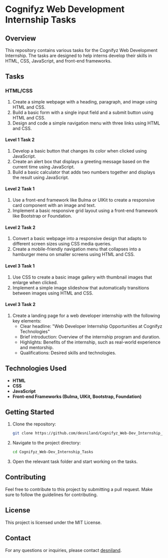 # Cognifyz Web Development Internship Tasks


## Overview
This repository contains various tasks for the Cognifyz Web Development Internship. The tasks are designed to help interns develop their skills in HTML, CSS, JavaScript, and front-end frameworks.

## Tasks

### HTML/CSS
1. Create a simple webpage with a heading, paragraph, and image using HTML and CSS.
2. Build a basic form with a single input field and a submit button using HTML and CSS.
3. Design and code a simple navigation menu with three links using HTML and CSS.

#### Level 1 Task 2
1. Develop a basic button that changes its color when clicked using JavaScript.
2. Create an alert box that displays a greeting message based on the current time using JavaScript.
3. Build a basic calculator that adds two numbers together and displays the result using JavaScript.

#### Level 2 Task 1
1. Use a front-end framework like Bulma or UIKit to create a responsive card component with an image and text.
2. Implement a basic responsive grid layout using a front-end framework like Bootstrap or Foundation.

#### Level 2 Task 2
1. Convert a basic webpage into a responsive design that adapts to different screen sizes using CSS media queries.
2. Create a mobile-friendly navigation menu that collapses into a hamburger menu on smaller screens using HTML and CSS.

#### Level 3 Task 1
1. Use CSS to create a basic image gallery with thumbnail images that enlarge when clicked.
2. Implement a simple image slideshow that automatically transitions between images using HTML and CSS.

#### Level 3 Task 2
1. Create a landing page for a web developer internship with the following key elements:
    - Clear headline: "Web Developer Internship Opportunities at Cognifyz Technologies"
    - Brief introduction: Overview of the internship program and duration.
    - Highlights: Benefits of the internship, such as real-world experience and mentorship.
    - Qualifications: Desired skills and technologies.

## Technologies Used
- **HTML**
- **CSS**
- **JavaScript**
- **Front-end Frameworks (Bulma, UIKit, Bootstrap, Foundation)**

## Getting Started
1. Clone the repository:
    ```bash
    git clone https://github.com/desniland/Cognifyz_Web-Dev_Internship_Tasks.git
    ```
2. Navigate to the project directory:
    ```bash
    cd Cognifyz_Web-Dev_Internship_Tasks
    ```
3. Open the relevant task folder and start working on the tasks.

## Contributing
Feel free to contribute to this project by submitting a pull request. Make sure to follow the guidelines for contributing.

## License
This project is licensed under the MIT License.

## Contact
For any questions or inquiries, please contact [desniland](https://github.com/desniland).
